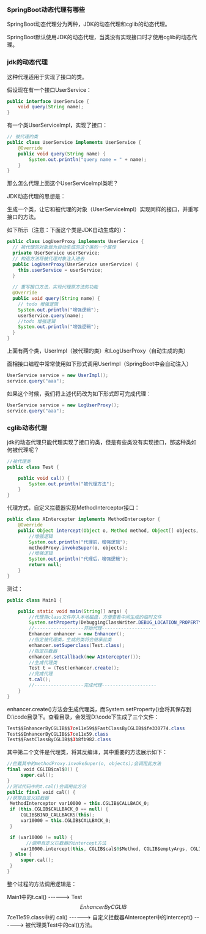 ### SpringBoot动态代理有哪些

SpringBoot动态代理分为两种，JDK的动态代理和cglib的动态代理。

SpringBoot默认使用JDK的动态代理，当类没有实现接口时才使用cglib的动态代理。

### jdk的动态代理

这种代理适用于实现了接口的类。

假设现在有一个接口UserService：

```java
public interface UserService {
	void query(String name);
}
```

有一个类UserServiceImpl，实现了接口：

```java
// 被代理的类
public class UserService implements UserService {
	@Override
	public void query(String name) {
		System.out.println("query name = " + name);
	}
}
```

那么怎么代理上面这个UserServiceImpl类呢？

JDK动态代理的思想是：

生成一个类，让它和被代理的对象（UserServiceImpl）实现同样的接口，并重写接口的方法。

如下所示（注意：下面这个类是JDK自动生成的）：

```java
public class LogUserProxy implements UserService {
  // 被代理的对象做为自动生成的这个类的一个属性
  private UserService userService;
  // 构造方法将被代理对象注入进去
  public LogUserProxy(UserService userService) {
    this.userService = userService;
  }
  
  // 重写接口方法，实现代理原方法的功能
  @Override
  public void query(String name) {
    // todo 增强逻辑
    System.out.println("增强逻辑");
    userService.query(name);
    //todo 增强逻辑
    System.out.println("增强逻辑");
  }
}
```

上面有两个类，UserImpl（被代理的类）和LogUserProxy（自动生成的类）

面相接口编程中常常使用如下形式调用UserImpl（SpringBoot中会自动注入）

```java
UserService service = new UserImpl();
service.query("aaa");
```

如果这个时候，我们将上述代码改为如下形式即可完成代理：

```java
UserService service = new LogUserProxy();
service.query("aaa");
```

### cglib动态代理

jdk的动态代理只能代理实现了接口的类，但是有些类没有实现接口，那这种类如何被代理呢？

```java
//被代理类
public class Test {

    public void cal() {
        System.out.println("被代理方法");
    }
}
```

代理方式，自定义拦截器实现MethodInterceptor接口：

```java
public class AIntercepter implements MethodInterceptor {
    @Override
    public Object intercept(Object o, Method method, Object[] objects, MethodProxy methodProxy) throws Throwable {
        //增强逻辑
        System.out.println("代理前，增强逻辑");
        methodProxy.invokeSuper(o, objects);
        //增强逻辑
        System.out.println("代理后，增强逻辑");
        return null;
    }
}
```

测试：

```java
public class Main1 {

    public static void main(String[] args) {
        //代理类class文件存入本地磁盘，方便查看中间生成的临时文件
        System.setProperty(DebuggingClassWriter.DEBUG_LOCATION_PROPERTY, "D:\\code");
        //------------------开始代理--------------------
        Enhancer enhancer = new Enhancer();
        //指定被代理类，生成的类将会继承此类
        enhancer.setSuperclass(Test.class);
        //指定拦截器
        enhancer.setCallback(new AIntercepter());
        //生成代理类
        Test t = (Test)enhancer.create();
        //完成代理
        t.cal();
        //------------------完成代理--------------------
    }
}
```

enhancer.create()方法会生成代理类，而System.setProperty()会将其保存到D:\code目录下。查看目录，会发现D:\code下生成了三个文件：

```java
Test$$EnhancerByCGLIB$$7ce11e59$$FastClassByCGLIB$$fe330774.class
Test$$EnhancerByCGLIB$$7ce11e59.class
Test$$FastClassByCGLIB$$3b8fb982.class
```

其中第二个文件是代理类，将其反编译，其中重要的方法展示如下：

```kotlin
//拦截其中的methodProxy.invokeSuper(o, objects);会调用此方法
final void CGLIB$cal$0() {
     super.cal();
}
//测试代码中的t.cal()会调用此方法
public final void cal() {
//获取自定义拦截器
 MethodInterceptor var10000 = this.CGLIB$CALLBACK_0;
 if (this.CGLIB$CALLBACK_0 == null) {
     CGLIB$BIND_CALLBACKS(this);
     var10000 = this.CGLIB$CALLBACK_0;
 }

 if (var10000 != null) {
       //调用自定义拦截器的intercept方法
     var10000.intercept(this, CGLIB$cal$0$Method, CGLIB$emptyArgs, CGLIB$cal$0$Proxy);
 } else {
     super.cal();
 }
}
```

整个过程的方法调用逻辑是：

Main1中的t.cal()   ------>  Test$$EnhancerByCGLIB$$7ce11e59.class中的 cal()   ------> 自定义拦截器AIntercepter中的intercept()   ------> 被代理类Test中的cal()方法。